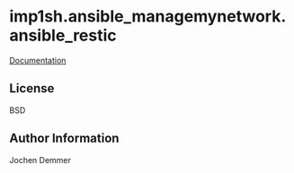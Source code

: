 imp1sh.ansible_managemynetwork.ansible_restic
=========

[Documentation](https://wiki.junicast.de/en/junicast/docs/AnsibleManagemynetworkCollection/roleRestic)

License
-------

BSD

Author Information
------------------

Jochen Demmer
